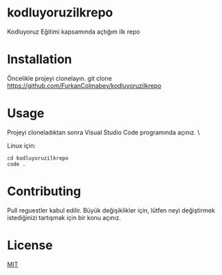 # kodluyoruzilkrepo
Kodluyoruz Eğitimi kapsamında açtığım ilk repo

# Installation
Öncelikle projeyi clonelayın.
git clone https://github.com/FurkanColmabey/kodluyoruzilkrepo

# Usage

Projeyi cloneladıktan sonra Visual Studio Code programında açınız. \

Linux için:

`cd kodluyoruzilkrepo`\
`code .`

# Contributing
Pull reguestler kabul edilir. Büyük değişiklikler için, lütfen neyi değiştirmek\
istediğinizi tartışmak için bir konu açınız.

# License

[MIT](https://opensource.org/licenses/MIT)